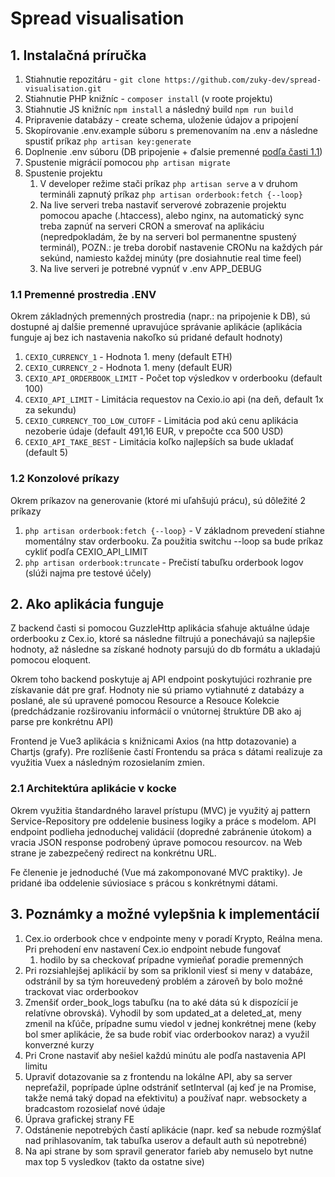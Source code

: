 # Spread visualisation

## 1. Instalačná príručka

1. Stiahnutie repozitáru - ```git clone https://github.com/zuky-dev/spread-visualisation.git```
2. Stiahnutie PHP knižníc - ```composer install``` (v roote projektu)
3. Stiahnutie JS knižníc ```npm install``` a následný build ```npm run build```
4. Pripravenie databázy - create schema, uloženie údajov a pripojení
5. Skopírovanie .env.example súboru s premenovaním na .env a následne spustiť príkaz ```php artisan key:generate```
6. Doplnenie .env súboru (DB pripojenie + ďalsie premenné [podľa časti 1.1](####-1.1-ENV-variables))
7. Spustenie migrácií pomocou ```php artisan migrate```
8. Spustenie projektu
    1. V developer režime stači príkaz ```php artisan serve``` a v druhom termináli zapnutý príkaz ```php artisan orderbook:fetch {--loop}```
    2. Na live serveri treba nastaviť serverové zobrazenie projektu pomocou apache (.htaccess), alebo nginx, na automatický sync treba zapnúť na serveri CRON a smerovať na aplikáciu (nepredpokladám, že by na serveri bol permanentne spustený terminál), POZN.: je treba dorobiť nastavenie CRONu na každých pár sekúnd, namiesto každej minúty (pre dosiahnutie real time feel)
    3. Na live serveri je potrebné vypnúť v .env APP_DEBUG

### 1.1 Premenné prostredia .ENV

Okrem základných premenných prostredia (napr.: na pripojenie k DB), sú dostupné aj dalšie premenné upravujúce správanie aplikácie (aplikácia funguje aj bez ich nastavenia nakoľko sú pridané default hodnoty)

1. ```CEXIO_CURRENCY_1``` - Hodnota 1. meny (default ETH)
2. ```CEXIO_CURRENCY_2``` - Hodnota 1. meny (default EUR)
3. ```CEXIO_API_ORDERBOOK_LIMIT``` - Počet top výsledkov v orderbooku (default 100)
4. ```CEXIO_API_LIMIT``` - Limitácia requestov na Cexio.io api (na deň, default 1x za sekundu)
5. ```CEXIO_CURRENCY_TOO_LOW_CUTOFF``` - Limitácia pod akú cenu aplikácia nezoberie údaje (default 491,16 EUR, v prepočte cca 500 USD)
6. ```CEXIO_API_TAKE_BEST``` - Limitácia koľko najlepších sa bude ukladať (default 5)

### 1.2 Konzolové príkazy

Okrem príkazov na generovanie (ktoré mi uľahšujú prácu), sú dôležité 2 príkazy

1. ```php artisan orderbook:fetch {--loop}``` - V základnom prevedení stiahne momentálny stav orderbooku. Za použitia switchu --loop sa bude príkaz cykliť podľa CEXIO_API_LIMIT
2. ```php artisan orderbook:truncate``` - Prečistí tabuľku orderbook logov (slúži najma pre testové účely)

## 2. Ako aplikácia funguje

Z backend časti si pomocou GuzzleHttp aplikácia sťahuje aktuálne údaje orderbooku z Cex.io, ktoré sa následne filtrujú a ponechávajú sa najlepšie hodnoty, až následne sa získané hodnoty parsujú do db formátu a ukladajú pomocou eloquent.

Okrem toho backend poskytuje aj API endpoint poskytujúci rozhranie pre získavanie dát pre graf. Hodnoty nie sú priamo vytiahnuté z databázy a poslané, ale sú upravené pomocou Resource a Resouce Kolekcie (predchádzanie rozširovaniu informácií o vnútornej štruktúre DB ako aj parse pre konkrétnu API)

Frontend je Vue3 aplikácia s knižnicami Axios (na http dotazovanie) a Chartjs (grafy). Pre rozlíšenie častí Frontendu sa práca s dátami realizuje za využitia Vuex a následným rozosielaním zmien.

### 2.1 Architektúra aplikácie v kocke

Okrem využitia štandardného laravel prístupu (MVC) je využitý aj pattern Service-Repository pre oddelenie business logiky a práce s modelom. API endpoint podlieha jednoduchej validácií (dopredné zabránenie útokom) a vracia JSON response podrobený úprave pomocou resourcov. na Web strane je zabezpečený redirect na konkrétnu URL.

Fe členenie je jednoduché (Vue má zakomponované MVC praktiky). Je pridané iba oddelenie súviosiace s prácou s konkrétnymi dátami.

## 3. Poznámky a možné vylepšnia k implementácií

1. Cex.io orderbook chce v endpointe meny v poradí Krypto, Reálna mena. Pri prehodení env nastavení Cex.io endpoint nebude fungovať
    1. hodilo by sa checkovať prípadne vymieňať poradie premenných
2. Pri rozsiahlejšej aplikácií by som sa priklonil viesť si meny v databáze, odstránil by sa tým horeuvedený problém a zároveň by bolo možné trackovat viac orderbookov
3. Zmenšiť order_book_logs tabuľku (na to aké dáta sú k dispozícií je relatívne obrovská). Vyhodil by som updated_at a deleted_at, meny zmenil na kľúče, prípadne sumu viedol v jednej konkrétnej mene (keby bol smer aplikácie, že sa bude robiť viac orderbookov naraz) a využil konverzné kurzy
4. Pri Crone nastaviť aby nešiel každú minútu ale podľa nastavenia API limitu
5. Upraviť dotazovanie sa z frontendu na lokálne API, aby sa server nepreťažil, poprípade úplne odstrániť setInterval (aj keď je na Promise, takže nemá taký dopad na efektivitu) a používať napr. websockety a bradcastom rozosielať nové údaje
6. Úprava grafickej strany FE
7. Odstánenie nepotrebých častí aplikácie (napr. keď sa nebude rozmýšlať nad prihlasovaním, tak tabuľka userov a default auth sú nepotrebné)
8. Na api strane by som spravil generator farieb aby nemuselo byt nutne max top 5 vysledkov (takto da ostatne sive)
